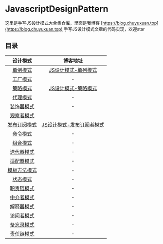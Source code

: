 # JavascriptDesignPattern

这里是手写JS设计模式大合集仓库，里面是我博客 [https://blog.chuyuxuan.top](https://blog.chuyuxuan.top)  手写JS设计模式文章的代码实现，欢迎star



## 目录
| 设计模式 | 博客地址 |
| :-: | :-: |
[单例模式](https://github.com/Chuyuxuan0v0/JavascriptDesignPattern/blob/main/singleton/index.ts) | [JS设计模式-单列模式](https://blog.chuyuxuan.top/2024/04/03/2024/04/12/JS设计模式-单列模式/) |
[工厂模式](https://github.com/Chuyuxuan0v0/JavascriptDesignPattern/blob/main/factory/index.ts) | - |
[策略模式](https://github.com/Chuyuxuan0v0/JavascriptDesignPattern/blob/main/strategy/index.ts) | [JS设计模式-策略模式](https://blog.chuyuxuan.top/2024/04/03/2024/04/14/JS设计模式-策略模式/) |
[代理模式](https://github.com/Chuyuxuan0v0/JavascriptDesignPattern/blob/main/proxy/index.ts) | - |
[装饰器模式](https://github.com/Chuyuxuan0v0/JavascriptDesignPattern/blob/main/decorator/index.ts) | - |
[观察者模式](https://github.com/Chuyuxuan0v0/JavascriptDesignPattern/blob/main/observer/index.ts) |  |
[发布订阅模式](https://github.com/Chuyuxuan0v0/JavascriptDesignPattern/blob/main/publish-subscribe/index.ts) | [JS设计模式-发布订阅者模式](https://blog.chuyuxuan.top/2024/04/03/JS设计模式-发布订阅者模式/) |
[命令模式](https://github.com/Chuyuxuan0v0/JavascriptDesignPattern/blob/main/command/index.ts) | - |
[组合模式](https://github.com/Chuyuxuan0v0/JavascriptDesignPattern/blob/main/composite/index.ts) | - |
[迭代器模式](https://github.com/Chuyuxuan0v0/JavascriptDesignPattern/blob/main/iterator/index.ts) | - |
[适配器模式](https://github.com/Chuyuxuan0v0/JavascriptDesignPattern/blob/main/adapter/index.ts) | - |
[模板方法模式](https://github.com/Chuyuxuan0v0/JavascriptDesignPattern/blob/main/template-method/index.ts) | - |
[状态模式](https://github.com/Chuyuxuan0v0/JavascriptDesignPattern/blob/main/state/index.ts) | - |
[职责链模式](https://github.com/Chuyuxuan0v0/JavascriptDesignPattern/blob/main/chain-of-responsibility/index.ts) | - |
[中介者模式](https://github.com/Chuyuxuan0v0/JavascriptDesignPattern/blob/main/mediator/index.ts) | - |
[解释器模式](https://github.com/Chuyuxuan0v0/JavascriptDesignPattern/blob/main/interpreter/index.ts) | - |
[访问者模式](https://github.com/Chuyuxuan0v0/JavascriptDesignPattern/blob/main/visitor/index.ts) | - |
[备忘录模式](https://github.com/Chuyuxuan0v0/JavascriptDesignPattern/blob/main/memento/index.ts) | - |
[责任链模式](https://github.com/Chuyuxuan0v0/JavascriptDesignPattern/blob/main/chain-of-responsibility/index.ts) | - |


